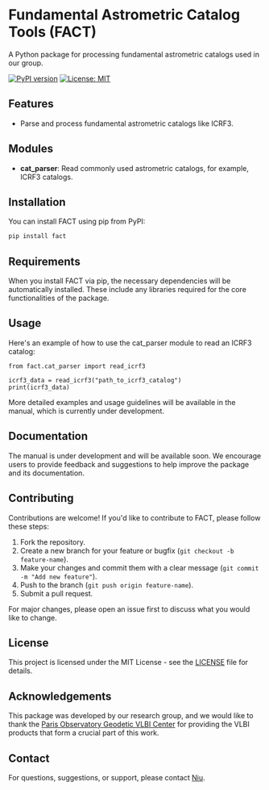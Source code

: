 # Fundamental Astrometric Catalog Tools (FACT)

A Python package for processing fundamental astrometric catalogs used in our group.

[![PyPI version](https://badge.fury.io/py/fact.svg)](https://badge.fury.io/py/fact)
[![License: MIT](https://img.shields.io/badge/License-MIT-yellow.svg)](https://opensource.org/licenses/MIT)

## Features

- Parse and process fundamental astrometric catalogs like ICRF3.
<!-- - Compare different catalogs and compute positional and proper motion differences.
- Analyze VLBI global solutions and products.
- Perform catalog analyses using vector spherical harmonics (VSH). -->

## Modules

- **cat_parser**: Read commonly used astrometric catalogs, for example, ICRF3 catalogs.
<!-- - **cat_utils**: Compare different catalogs and compute the position and proper motion differences.
- **solve_parser**: Read the output files of the VLBI global solution generated by the Calc/Solve software.
- **vlbi_tools**: Parse different kinds of VLBI products mainly available at [Paris Observatory Geodetic VLBI Center](https://ivsopar.obspm.fr/)(OPAR).
- **vsh**: Perform catalog analyses based on the vector spherical harmonics (VSH). -->

## Installation

You can install FACT using pip from PyPI:

```bash
pip install fact
```

## Requirements

When you install FACT via pip, the necessary dependencies will be automatically installed. These include any libraries required for the core functionalities of the package.

## Usage

Here's an example of how to use the cat_parser module to read an ICRF3 catalog:
```
from fact.cat_parser import read_icrf3

icrf3_data = read_icrf3("path_to_icrf3_catalog")
print(icrf3_data)
```

More detailed examples and usage guidelines will be available in the manual, which is currently under development.

## Documentation

The manual is under development and will be available soon. We encourage users to provide feedback and suggestions to help improve the package and its documentation.

## Contributing

Contributions are welcome! If you'd like to contribute to FACT, please follow these steps:

1. Fork the repository.
2. Create a new branch for your feature or bugfix (`git checkout -b feature-name`).
3. Make your changes and commit them with a clear message (`git commit -m "Add new feature"`).
4. Push to the branch (`git push origin feature-name`).
5. Submit a pull request.

For major changes, please open an issue first to discuss what you would like to change.

## License

This project is licensed under the MIT License - see the [LICENSE](https://github.com/username/FACT/blob/main/LICENSE) file for details.

## Acknowledgements

This package was developed by our research group, and we would like to thank the [Paris Observatory Geodetic VLBI Center](https://ivsopar.obspm.fr/) for providing the VLBI products that form a crucial part of this work.

## Contact

For questions, suggestions, or support, please contact [Niu](niu.liu@nju.edu.cn).